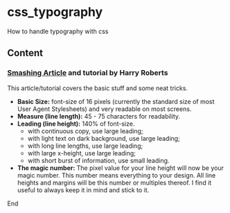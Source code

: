 # css_typography
How to handle typography with css
## Content
### [Smashing Article](smashing_article/) and tutorial by Harry Roberts
This article/tutorial covers the basic stuff and some neat tricks.
* **Basic Size:** font-size of 16 pixels (currently the standard size of most User Agent Stylesheets) and very readable on most screens.
* **Measure (line length):** 45 - 75 characters for readability.
* **Leading (line height):** 140% of font-size.
	* with continuous copy, use large leading;
    * with light text on dark background, use large leading;
    * with long line lengths, use large leading;
    * with large x-height, use large leading;
    * with short burst of information, use small leading.
* **The magic number:** The pixel value for your line height will now be your magic number. This number means everything to your design. All line heights and margins will be this number or multiples thereof. I find it useful to always keep it in mind and stick to it.

End